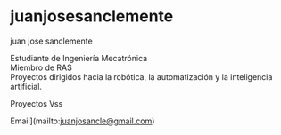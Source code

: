 # juanjosesanclemente
juan jose sanclemente

 Estudiante de Ingeniería Mecatrónica <br>
 Miembro de RAS <br>
 Proyectos dirigidos hacia  la robótica, la automatización y la inteligencia artificial. 

 Proyectos 
 Vss

Email](mailto:juanjosancle@gmail.com)
